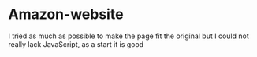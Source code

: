 # Amazon-website
I tried as much as possible to make the page fit the original but I could not really lack JavaScript, as a start it is good
